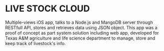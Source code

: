 # LIVE STOCK CLOUD
Multiple-views iOS app, talks to a Node.js and MangoDB server through
RESTfull API, stores and retrieves data using JSON object. This app was a proof of concept as part system solution including web app, developed for Texas A&M agriculture and life science department to manage, store and keep track of livestock's info.
